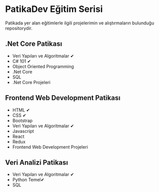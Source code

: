 # PatikaDev Eğitim Serisi
Patikada yer alan eğitimlerle ilgili projelerimin ve alıştırmaların bulunduğu repositorydir.

## .Net Core Patikası
- Veri Yapıları ve Algoritmalar ✔
- C# 101 ✔
- Object Oriented Programming
- .Net Core
- SQL
- .Net Core Projeleri

## Frontend Web Development Patikası
- HTML ✔
- CSS ✔
- Bootstrap
- Veri Yapıları ve Algoritmalar ✔
- Javascript
- React
- Redux
- Frontend Web Development Projeleri

## Veri Analizi Patikası
- Veri Yapıları ve Algoritmalar ✔
- Python Temel✔
- SQL
